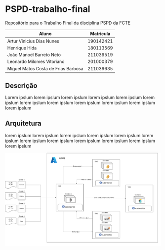 # PSPD-trabalho-final
Repositório para o Trabalho Final da disciplina PSPD da FCTE


Aluno | Matricula
--|--
Artur Vinicius Dias Nunes | 190142421
Henrique Hida | 180113569
João Manoel Barreto Neto | 211039519 
Leonardo Milomes Vitoriano | 201000379
Miguel Matos Costa de Frias Barbosa | 211039635


## Descrição

Lorem ipslum lorem ipslum lorem ipslum lorem ipslum
lorem ipslum lorem ipslum lorem ipslum lorem ipslum 
lorem ipslum lorem ipslum lorem ipslum lorem ipslum


## Arquitetura

lorem ipslum lorem ipslum lorem ipslum lorem ipslum 
lorem ipslum lorem ipslum lorem ipslum lorem ipslum
lorem ipslum lorem ipslum lorem ipslum lorem ipslum

![Arquitetura geral](./assets/PSPD-arquitetura2.png)




